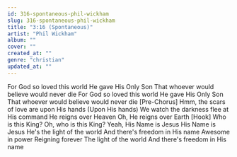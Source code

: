 ```yaml
---
id: 316-spontaneous-phil-wickham
slug: 316-spontaneous-phil-wickham
title: "3:16 (Spontaneous)"
artist: "Phil Wickham"
album: ""
cover: ""
created_at: ""
genre: "christian"
updated_at: ""
---
```


For God so loved this world
He gave His Only Son
That whoever would believe would never die
For God so loved this world
He gave His Only Son
That whoever would believe would never die
[Pre-Chorus]
Hmm, the scars of love are upon His hands (Upon His hands)
We watch the darkness flee at His command
He reigns over Heaven
Oh, He reigns over Earth
[Hook]
Who is this King?
Oh, who is this King?
Yeah, His Name is Jesus
His Name is Jesus
He's the light of the world
And there's freedom in His name
Awesome in power
Reigning forever
The light of the world
And there's freedom in His name